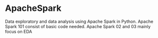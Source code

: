 # ApacheSpark
Data exploratory and data analysis using Apache Spark in Python. 
Apache Spark 101 consist of basic code needed. 
Apache Spark 02 and 03 mainly focus on EDA 
